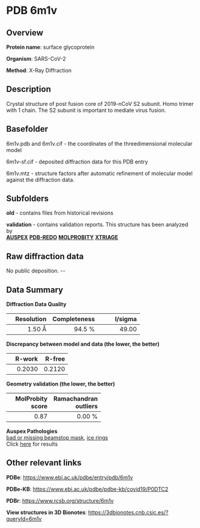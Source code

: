 # PDB 6m1v

## Overview

**Protein name**: surface glycoprotein

**Organism**: SARS-CoV-2

**Method**: X-Ray Diffraction

## Description

Crystal structure of post fusion core of 2019-nCoV S2 subunit. Homo trimer with 1 chain. The S2 subunit is important to mediate virus fusion. 

## Basefolder

6m1v.pdb and 6m1v.cif - the coordinates of the threedimensional molecular model

6m1v-sf.cif - deposited diffraction data for this PDB entry

6m1v.mtz - structure factors after automatic refinement of molecular model against the diffraction data.

## Subfolders



**old** - contains files from historical revisions

**validation** - contains validation reports. This structure has been analyzed by <br>[**AUSPEX**](https://github.com/thorn-lab/coronavirus_structural_task_force/tree/master/pdb/surface_glycoprotein/SARS-CoV-2/6m1v/validation/auspex) [**PDB-REDO**](https://github.com/thorn-lab/coronavirus_structural_task_force/tree/master/pdb/surface_glycoprotein/SARS-CoV-2/6m1v/validation/pdb-redo) [**MOLPROBITY**](https://github.com/thorn-lab/coronavirus_structural_task_force/tree/master/pdb/surface_glycoprotein/SARS-CoV-2/6m1v/validation/molprobity) [**XTRIAGE**](https://github.com/thorn-lab/coronavirus_structural_task_force/blob/master/pdb/surface_glycoprotein/SARS-CoV-2/6m1v/validation/Xtriage_output.log)  



## Raw diffraction data

No public deposition. --<br> 

## Data Summary
**Diffraction Data Quality**

|   | Resolution | Completeness| I/sigma |
|---|-------------:|----------------:|--------------:|
|   |1.50 Å|94.5  %|<img width=50/>49.00|

**Discrepancy between model and data (the lower, the better)**

|   | **R-work**| **R-free**   
|---|-------------:|----------------:|           
||  0.2030|  0.2120|

**Geometry validation (the lower, the better)**

|   |**MolProbity<br>score**| **Ramachandran<br>outliers** 
|---|-------------:|----------------:|
||  0.87|  0.00 %|

**Auspex Pathologies**<br> [bad or missing beamstop mask](https://www.auspex.de/pathol/#2), [ice rings](https://www.auspex.de/pathol/#1)<br>Click [here](https://github.com/thorn-lab/coronavirus_structural_task_force/blob/master/pdb/surface_glycoprotein/SARS-CoV-2/6m1v/validation/auspex/6m1v_auspex_comments.txt)  for results

 



## Other relevant links 
**PDBe**:  https://www.ebi.ac.uk/pdbe/entry/pdb/6m1v

**PDBe-KB**: https://www.ebi.ac.uk/pdbe/pdbe-kb/covid19/P0DTC2 
 
**PDBr**: https://www.rcsb.org/structure/6m1v 

**View structures in 3D Bionotes**: https://3dbionotes.cnb.csic.es/?queryId=6m1v

